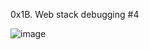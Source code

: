 0x1B. Web stack debugging #4


![image](https://github.com/user-attachments/assets/0c18ae93-c269-418d-a913-f4534aec194d)
